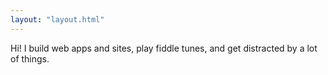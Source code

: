 ```yaml
---
layout: "layout.html"
---
```


Hi! I build web apps and sites, play fiddle tunes, and get distracted by a lot of things.
